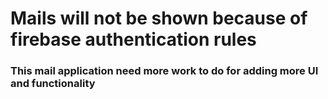 # Mails will not be shown because of firebase authentication rules

### This mail application need more work to do for adding more UI and functionality
